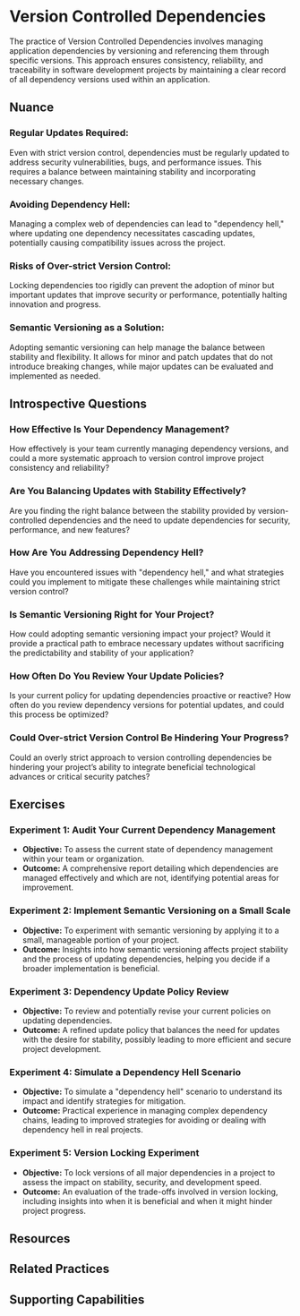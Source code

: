 # Version Controlled Dependencies

The practice of Version Controlled Dependencies involves managing application dependencies by versioning and referencing them through specific versions. This approach ensures consistency, reliability, and traceability in software development projects by maintaining a clear record of all dependency versions used within an application.

## Nuance

### Regular Updates Required:
 Even with strict version control, dependencies must be regularly updated to address security vulnerabilities, bugs, and performance issues. This requires a balance between maintaining stability and incorporating necessary changes.
### Avoiding Dependency Hell:
Managing a complex web of dependencies can lead to "dependency hell," where updating one dependency necessitates cascading updates, potentially causing compatibility issues across the project.
### Risks of Over-strict Version Control:
Locking dependencies too rigidly can prevent the adoption of minor but important updates that improve security or performance, potentially halting innovation and progress.
### Semantic Versioning as a Solution:
Adopting semantic versioning can help manage the balance between stability and flexibility. It allows for minor and patch updates that do not introduce breaking changes, while major updates can be evaluated and implemented as needed.


## Introspective Questions

### How Effective Is Your Dependency Management?
How effectively is your team currently managing dependency versions, and could a more systematic approach to version control improve project consistency and reliability?

### Are You Balancing Updates with Stability Effectively?
Are you finding the right balance between the stability provided by version-controlled dependencies and the need to update dependencies for security, performance, and new features?

### How Are You Addressing Dependency Hell?
Have you encountered issues with "dependency hell," and what strategies could you implement to mitigate these challenges while maintaining strict version control?

### Is Semantic Versioning Right for Your Project?
How could adopting semantic versioning impact your project? Would it provide a practical path to embrace necessary updates without sacrificing the predictability and stability of your application?

### How Often Do You Review Your Update Policies?
Is your current policy for updating dependencies proactive or reactive? How often do you review dependency versions for potential updates, and could this process be optimized?

### Could Over-strict Version Control Be Hindering Your Progress?
Could an overly strict approach to version controlling dependencies be hindering your project’s ability to integrate beneficial technological advances or critical security patches?

## Exercises

### Experiment 1: Audit Your Current Dependency Management
- **Objective:** To assess the current state of dependency management within your team or organization.
- **Outcome:** A comprehensive report detailing which dependencies are managed effectively and which are not, identifying potential areas for improvement.

### Experiment 2: Implement Semantic Versioning on a Small Scale
- **Objective:** To experiment with semantic versioning by applying it to a small, manageable portion of your project.
- **Outcome:** Insights into how semantic versioning affects project stability and the process of updating dependencies, helping you decide if a broader implementation is beneficial.

### Experiment 3: Dependency Update Policy Review
- **Objective:** To review and potentially revise your current policies on updating dependencies.
- **Outcome:** A refined update policy that balances the need for updates with the desire for stability, possibly leading to more efficient and secure project development.

### Experiment 4: Simulate a Dependency Hell Scenario
- **Objective:** To simulate a "dependency hell" scenario to understand its impact and identify strategies for mitigation.
- **Outcome:** Practical experience in managing complex dependency chains, leading to improved strategies for avoiding or dealing with dependency hell in real projects.

### Experiment 5: Version Locking Experiment
- **Objective:** To lock versions of all major dependencies in a project to assess the impact on stability, security, and development speed.
- **Outcome:** An evaluation of the trade-offs involved in version locking, including insights into when it is beneficial and when it might hinder project progress.


## Resources

<!-- TODO: insert a list of resources that explore this practice. For each item, give a brief summary of the resource. -->

## Related Practices

<!-- TODO: insert a list of [linked practices](/practices) that relate to this practice. For each item, give a brief explanation of how the linked practice supports / relates to this practice. Also categorize each linked practices as one of the following: Enables, Requires, Improves -->

## Supporting Capabilities

<!-- TODO: insert a list of [linked capabilities](/capabilities) that this practice supports. For each item, give a brief explanation of how the linked capability is supported by / relates to this practice. Also categorize each linked capability as one of the following: Enables, Requires, Improves -->

